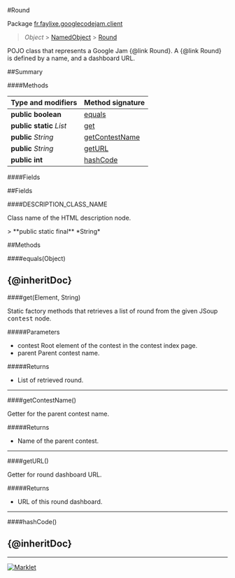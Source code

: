 #Round

Package [fr.faylixe.googlecodejam.client](README.md)<br>
> *Object* > [NamedObject](common/NamedObject.md) > [Round](Round.md)

<p>POJO class that represents a Google Jam {@link Round}.
 A {@link Round} is defined by a name, and a dashboard
 URL.</p>

##Summary

####Methods

Type and modifiers | Method signature
 --- | --- 
**public** **boolean** | [equals](#equalsobject)
**public static** *List* | [get](#getelement-string)
**public** *String* | [getContestName](#getcontestname)
**public** *String* | [getURL](#geturl)
**public** **int** | [hashCode](#hashcode)

####Fields



##Fields

####DESCRIPTION_CLASS_NAME


<p>Class name of the HTML description node.</p>
> **public static final** *String*


##Methods

####equals(Object)


{@inheritDoc}
---
####get(Element, String)


<p>Static factory methods that retrieves a list of round
 from the given JSoup <tt>contest</tt> node.</p>
#####Parameters


* contest Root element of the contest in the contest index page.
* parent Parent contest name.

#####Returns


* List of retrieved round.

---
####getContestName()


<p>Getter for the parent contest name.</p>
#####Returns


* Name of the parent contest.

---
####getURL()


<p>Getter for round dashboard URL.</p>
#####Returns


* URL of this round dashboard.

---
####hashCode()


{@inheritDoc}
---
---
[![Marklet](https://img.shields.io/badge/Generated%20by-Marklet-green.svg)](https://github.com/Faylixe/marklet)